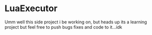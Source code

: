 # LuaExecutor
Umm well this side project i be working on, but heads up its a learning project but feel free to push bugs fixes and code to it...idk
